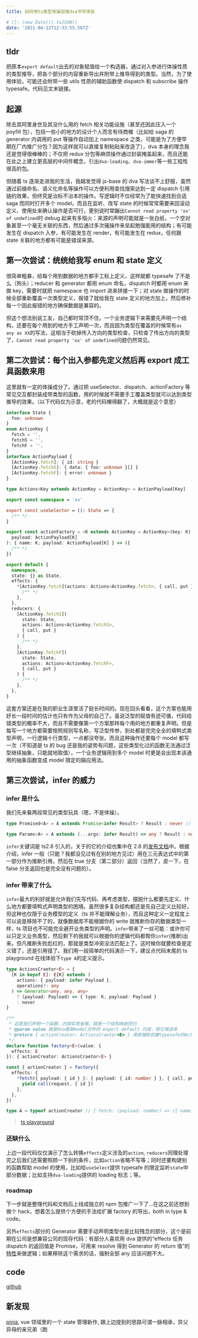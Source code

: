 ```yaml
---
title: 如何用ts类型体操加强dva书写体验

# []: (new Date()).toJSON()
date: '2021-04-12T12:33:55.587Z'
---
```


## tldr

把原本`export default`出去的对象赋值给一个构造器，通过对入参进行体操性质的类型推导，把各个部分的内容重新导出并附带上推导得到的类型。当然，为了使用体验，可能还会附带一些 utils 性质的辅助函数使 dispatch 和 subscribe 操作 typesafe。代码见文末链接。

## 起源

除去其阿里身世及其没什么用的 fetch 相关功能设施（甚至还因此压入一个 poyfill 包），包括一些小的地方的设计个人而言有待商榷（比如给 saga 的 generator 内调用的 put 等操作自动加上 namespace 之类，可能是为了方便早期在厂内推广分包？因为这样就可以直接复制粘贴来改造了），dva 本身的理念我还是觉得很棒棒的；不仅把 redux 分包等麻烦操作通过封装掩盖起来，而且还能在此之上建立更高层的中间件概念，引出`dva-loading`、`dva-immer`等一些工程性很高的包。

但随着 ts 逐渐走进我的生活，我越发觉得 js-base 的 dva 写法谈不上舒服，虽然通过前缀命名、语义化命名等操作可以方便利用查找搜索达到一定 dispatch 引用链的效果，但终究是治标不治本的操作。写逻辑时不仅经常为了能快速找到合适 saga 而同时打开多个 model，而且在监听、改写 state 的时候常常需要来回滚动定义、使用处来确认操作是否可行，更别说时常蹦出`Cannot read property 'xx' of undefined`时 debug 起来有多恼火：来源的声明可能就是一张白纸，一个空对象甚至一个毫无关联的东西，然后通过多次骚操作来垒起勉强能用的结构；有可能发生在 dispatch 入参，有可能发生在 render，有可能发生在 redux，任何跟 state 关联的地方都有可能是错误来源。

## 第一次尝试：统统给我写 enum 和 state 定义

很简单粗暴，给每个用到数据的地方都手工标上定义，这样就都 typesafe 了不是么（狗头）；reducer 和 generator 都用 enum 命名，dispatch 时都用 enum 来做 key，需要时就把 namespace 也 import 进来拼接一下；对 state 做操作的时候全部重新覆盖一次类型定义，报错了就给我在 state 定义的地方加上，然后修补每一个因此报错的地方确保数据是兼容的。

但这个想法别说工友，自己都时常顶不住。一个业务逻辑下来需要先声明一个结构，还要在每个用到的地方手工声明一次，而且因为类型在覆盖的时候常有`as any as XX`的写法，这相当于砍掉传入方向的类型检查，只检查了传出方向的类型了，`Cannot read property 'xx' of undefined`问题仍然常见。

## 第二次尝试：每个出入参都先定义然后再 export 成工具函数来用

这里就有一定的体操成分了。通过把 useSelector、dispatch、actionFactory 等常见交互都封装成带类型的函数，用的时候就不需要手工覆盖类型就可以达到类型推导的效果。（以下代码仅为示意，老的代码懒得翻了，大概就是这个意思）

```ts
interface State {
  foo: unknown
}
enum ActionKey {
  fetch = '',
  fetchS = '',
  fetchF = '',
}
interface ActionPayload {
  [ActionKey.fetch]: { id: string }
  [ActionKey.fetchS]: { data: { foo: unknown }[] }
  [ActionKey.fetchF]: { error: unknown }
}

type Actions<Key extends ActionKey = ActionKey> = ActionPayload[Key]

export const namespace = 'xx'

export const useSelector = (): State => {
  /** */
}

export const actionFactory = <K extends ActionKey = ActionKey>(key: K) => (
  payload: ActionPayload[K]
): { name: K; payload: ActionPayload[K] } => ({
  /** */
})

export default {
  namespace,
  state: {} as State,
  effects: {
    *[ActionKey.fetch](actions: Actions<ActionKey.fetch>, { call, put }) {
      /** */
    },
  },
  reducers: {
    [ActionKey.fetchS](
      state: State,
      actions: Actions<ActionKey.fetchS>,
      { call, put }
    ) {
      /** */
    },
    [ActionKey.fetchF](
      state: State,
      actions: Actions<ActionKey.fetchF>,
      { call, put }
    ) {
      /** */
    },
  },
}
```

这套方案还是在我的职业生涯里活了挺长时间的。现在回头看看，这个方案也能用好长一段时间的估计也只有作为父母的自己了。虽说泛型的赋值有迹可循，代码给错类型的概率不大，而且不需要像第一个方案那样每个用的地方都重复声明。但是每写一个地方都需要按照规则写名称，写泛型传参，到处都是完完全全的填鸭式类型声明，一行逻辑十行类型，一点都没夸张。而且这种操作还要每个 model 都写一次（不知道是 ts 的 bug 还是我的姿势有问题，这些类型化过的函数无法通过泛型继续抽象，只能就地取值），一个业务逻辑用到多个 model 时更是会出现本该通用的抽象函数变成 model 限定的膈应用法。

## 第三次尝试，infer 的威力

### infer 是什么

我们先来看两段常见的类型玩具（嗯，不是体操）。

```ts
type Promised<A> = A extends Promise<infer Result> ? Result : never // type Test = Promised<Promise<number>>; => type Test = number
```

```ts
type Params<A> = A extends (...args: infer Result) => any ? Result : never // type Test = Params<(value: number) => {}>; => type Test = number[]
```

`infer`关键词是 ts2.8 引入的，关于的它的介绍也集中在 2.8 的[发布文档](https://www.typescriptlang.org/docs/handbook/release-notes/typescript-2-8.html)中。根据介绍，infer 一般（只能？我都没见过有在别的地方见过）用在三元表达式中的第一部分作为推断引用，然后在 true 分支（第二部分）返回（当然了，皮一下，在 false 分支返回也是完全没有问题的）。

### infer 带来了什么

`infer`最大的利好就是允许我们先写代码、再考虑类型，摆脱什么都要先定义、什么地方都要填鸭式声明类型的困境。虽然很多复杂结构都还是先自己定义比较好，但这种也仅限于业务模型的定义（ts 并不能理解业务），而且这种定义一定程度上可以说是移除不了的，就像数据库不能根据你的 write 就推断你存的数据类型一样，ts 项目也不可能完全避开业务类型的声明。`infer`带来了一丝可能：或许你可以只定义业务类型，然后剩下的我就可以根据你的逻辑代码都帮你`infer`(推断)出来。但凡推断失败彪红的，那就是类型冲突没法匹配上了。这时候你就要检查是定义错了，还是引用错了。我们用一段简单的代码演示一下，建议点代码末尾的 ts playground 在线体验下`type A`的定义提示。

```ts
type ActionsCraetor<E> = {
  [K in keyof E]: E[K] extends (
    actions: { payload: infer Payload },
    operations?: any
  ) => Generator<any, any, any>
    ? (payload: Payload) => { type: K; payload: Payload }
    : never
}

/**
 * 这里我们声明一个函数，内部实现省略，就是一个结构映射而已
 * @param value 就是dva框架model文件的 export default 内容，把它填进来
 * @return { actionCreator: ActionsCraetor<E> } 用来辅助创建typesafe的Action
 */
declare function factory<E>(value: {
  effects: E
}): { actionCreator: ActionsCraetor<E> }

const { actionCreator } = factory({
  effects: {
    *fetch({ payload: { id } }: { payload: { id: number } }, { call, put }) {
      yield call(request, { id })
    },
  },
})

type A = typeof actionCreator // { fetch: (payload: number) => ({ name: 'fetch', payload: number }) }
```

> [ts playground](https://www.typescriptlang.org/play?#code/C4TwDgpgBAggxsAlgewHYGcDCAnAhhYZbAHgFEA+KAXigG8AoKKAbQGkpFUoBrCEZAGZRSAXQBcwtiKgQAHsAioAJuigAKRkyi4EKDBNpQwuEABtkuJRM4CI2KAAUT5y1AC+AGk1NkkPEjR0AH4JXFQQTQBKakoAcUU7XEISMJAPbXD01PJvKCD1YzMLK0dnYuiqSkNQSAlWAG4jMssJJyLXN1yJVAgANzt6TvoAegAqUahATfjAGcTARCNAG7lAB41AODNAADlAKjlAX8VAB1NAGH-AUMVAC4TAPO1ABudAQHdAU1ddwEYdQHozDcBlv0AQ80ACM0AQHUAYAMAn3V3AWDlAH1pUFGw3oSggcFMuGw0AEAFdULo0FABDpkiAyOQ1L1cKY4RADJoIAJbAh0BJSINIgZtEjUDgIEkiBJ4AEMDh8MlMe56PQ4IFgHRaWyGUz7G5qCi0UQQGoGExiaTgOS6LlRrZgHAABZyprtEqGRBKdzuGmFFwGjglVBwgC2ACM7CbPEK4LjTOkwHDBW5ovKtEwQIgIKZjW7TKY1DCAI749DAdKG42+3KeTRplP0GrQGCS7OCYV6UXJKDDYZCjXaiRqc3Fbp2x3YCqUXWoXC2glQADkla1Xc9zWtDadvvcQA)

### 还缺什么

上边一段代码仅仅演示了怎么转换`effects`定义涉及的`action`, `reducers`同理处理完之后我们还需要照顾一下别的条件，比如`action`省略不写等；同时还要构建别的函数帮助 model 的使用，比如给`useSelect`提供 typesafe 的限定监听`state`中部分数据；比如支持`dva-loading`提供的 loading 标志；等。

### roadmap

下一步就是整理代码和文档后上线成独立的 npm 包推广一下了…在这之前还想到做个 hack，想着怎么提供个方便的手法给扩展 factory 的导出，both in type & code。

另外`effects`部分的 Generator 需要手动声明类型也是比较残念的部分，这个是前期在公司是想兼容公司的现存代码：有部分人喜欢用 dva 提供的“effects 任务 dispatch 的返回值是 Promise，可用来 resolve 得到 Generator 的 return 值”的[特性](https://github.com/dvajs/dva/blob/master/packages/dva-core/src/createPromiseMiddleware.js#L7)来做逻辑；如果移除这个需求的话，强制全部 any 应该问题不大。

## code

[github](https://github.com/vcb-s/vcb_member_fe_admin/blob/master/src/utils/modelCreator/index.ts)

## 新发现

[pinia](https://pinia.esm.dev/core-concepts/#defining-a-store), vue 领域里的一个 state 管理新作, 跟上边提到的思路可谓一脉相承，异父异母的亲兄弟（跑
